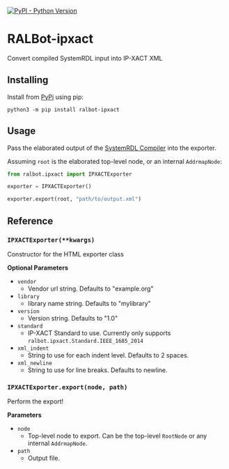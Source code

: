 [![PyPI - Python Version](https://img.shields.io/pypi/pyversions/ralbot-ipxact.svg)](https://pypi.org/project/ralbot-ipxact)

# RALBot-ipxact
Convert compiled SystemRDL input into IP-XACT XML

## Installing
Install from [PyPi](https://pypi.org/project/ralbot-ipxact) using pip:

    python3 -m pip install ralbot-ipxact


## Usage
Pass the elaborated output of the [SystemRDL Compiler](http://systemrdl-compiler.readthedocs.io)
into the exporter.

Assuming `root` is the elaborated top-level node, or an internal `AddrmapNode`:

```python
from ralbot.ipxact import IPXACTExporter

exporter = IPXACTExporter()

exporter.export(root, "path/to/output.xml")
```


## Reference

### `IPXACTExporter(**kwargs)`
Constructor for the HTML exporter class

**Optional Parameters**

* `vendor`
    * Vendor url string. Defaults to "example.org"
* `library`
    * library name string. Defaults to "mylibrary"
* `version`
    * Version string. Defaults to "1.0"
* `standard`
    * IP-XACT Standard to use. Currently only supports `ralbot.ipxact.Standard.IEEE_1685_2014`
* `xml_indent`
    * String to use for each indent level. Defaults to 2 spaces.
* `xml_newline`
    * String to use for line breaks. Defaults to newline.

### `IPXACTExporter.export(node, path)`
Perform the export!

**Parameters**

* `node`
    * Top-level node to export. Can be the top-level `RootNode` or any internal `AddrmapNode`.
* `path`
    * Output file.
